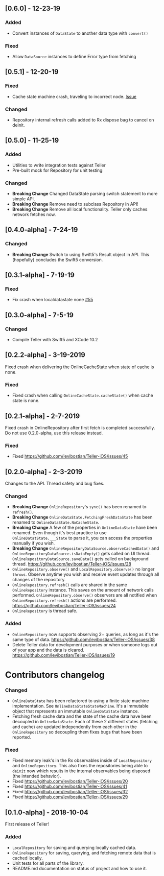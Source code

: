 ## [0.6.0] - 12-23-19

### Added
- Convert instances of `DataState` to another data type with `convert()`

### Fixed
- Allow `DataSource` instances to define Error type from fetching

## [0.5.1] - 12-20-19

### Fixed
- Cache state machine crash, traveling to incorrect node. [Issue](https://github.com/levibostian/Teller-iOS/issues/64)

### Changed 
- Repository internal refresh calls added to Rx dispose bag to cancel on deinit. 

## [0.5.0] - 11-25-19

### Added 
- Utilities to write integration tests against Teller
- Pre-built mock for Repository for unit testing

### Changed
- **Breaking Change** Changed DataState parsing switch statement to more simple API.
- **Breaking Change** Remove need to subclass Repository in API!
- **Breaking Change** Remove all local functionality. Teller only caches network fetches now. 

## [0.4.0-alpha] - 7-24-19

### Changed 
- **Breaking Change** Switch to using Swift5's Result object in API. This (hopefully) concludes the Swift5 conversion. 

## [0.3.1-alpha] - 7-19-19

### Fixed 
- Fix crash when localdatastate none [#55](https://github.com/levibostian/Teller-iOS/issues/55)

## [0.3.0-alpha] - 7-5-19

### Changed
- Compile Teller with Swift5 and XCode 10.2

## [0.2.2-alpha] - 3-19-2019

Fixed crash when delivering the OnlineCacheState when state of cache is none.

### Fixed 
- Fixed crash when calling `OnlineCacheState.cacheState()` when cache state is none. 

## [0.2.1-alpha] - 2-7-2019

Fixed crash in OnlineRepository after first fetch is completed successfully. Do not use 0.2.0-alpha, use this release instead. 

### Fixed 
- Fixed https://github.com/levibostian/Teller-iOS/issues/45

## [0.2.0-alpha] - 2-3-2019

Changes to the API. Thread safety and bug fixes. 

### Changed
- **Breaking Change** `OnlineRepository`'s `sync()` has been renamed to `refresh()`. 
- **Breaking Change** `OnlineDataState.FetchingFreshDataState` has been renamed to `OnlineDataState.NoCacheState`.
- **Breaking Change** A few of the properties in `OnlineDataState` have been renamed. Even though it's best practice to use `OnlineDatatState.___State` to parse it, you can access the properties manually if you wish. 
- **Breaking Change** `OnlineRepositoryDataSource.observeCachedData()` and `OnlineRepositoryDataSource.isDataEmpty()` gets called on UI thread. `OnlineRepositoryDataSource.saveData()` gets called on background thread. https://github.com/levibostian/Teller-iOS/issues/28
- `OnlineRepository.observe()` and `LocalRepository.observe()` no longer `throws`. Observe anytime you wish and receive event updates through all changes of the repository.
- `OnlineRepository.refresh()` calls are shared in the same `OnlineRepository` instance. This saves on the amount of network calls performed. `OnlineRepository.observe()` observers are all notified when `OnlineRepository.refresh()` actions are performed. https://github.com/levibostian/Teller-iOS/issues/24
- `OnlineRepository` is thread safe. 

### Added 
- `OnlineRepository` now supports observing 2+ queries, as long as it's the same type of data. https://github.com/levibostian/Teller-iOS/issues/38
- Delete Teller data for development purposes or when someone logs out of your app and the data is cleared. https://github.com/levibostian/Teller-iOS/issues/19

# Contributors changelog 

### Changed 
- `OnlineDataState` has been refactored to using a finite state machine implementation. See `OnlineDataStateStateMachine`. It's a immutable object that represents an immutable `OnlineDataState` instance. 
- Fetching fresh cache data and the state of the cache data have been decoupled in `OnlineDataState`. Each of these 2 different states (fetching and cache) are updated independently from each other in the `OnlineRepository` so decoupling them fixes bugs that have been reported. 

### Fixed
- Fixed memory leak's in the Rx observables inside of `LocalRepository` and `OnlineRepository`. This also fixes the repositories being able to `deinit` now which results in the internal observables being disposed (the intended behavior). 
- Fixed https://github.com/levibostian/Teller-iOS/issues/20
- Fixed https://github.com/levibostian/Teller-iOS/issues/41
- Fixed https://github.com/levibostian/Teller-iOS/issues/32
- Fixed https://github.com/levibostian/Teller-iOS/issues/29

## [0.1.0-alpha] - 2018-10-04

First release of Teller! 

### Added
- `LocalRepository` for saving and querying locally cached data.
- `OnlineRepository` for saving, querying, and fetching remote data that is cached locally.
- Unit tests for all parts of the library. 
- README.md documentation on status of project and how to use it.
